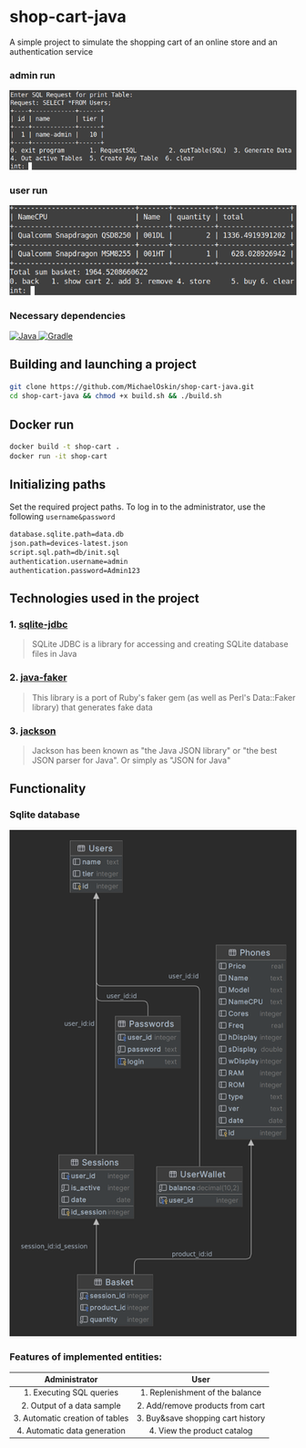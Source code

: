 # shop-cart-java
A simple project to simulate the shopping cart of an online store and an authentication service

### admin run
![image](/screenshots/admin-run.png)


### user run
![image](/screenshots/user-run.png)


### Necessary dependencies
[![Java](https://img.shields.io/badge/-Java-orange?style=flat-square&logo=java)
](https://www.oracle.com/java/technologies/downloads/)[![Gradle](https://img.shields.io/badge/-Gradle-02303A?style=flat-square&logo=gradle)](https://gradle.org/install/)


## Building and launching a project
```sh
git clone https://github.com/MichaelOskin/shop-cart-java.git
cd shop-cart-java && chmod +x build.sh && ./build.sh
```

## Docker run
```sh
docker build -t shop-cart .
docker run -it shop-cart
```

## Initializing paths
Set the required project paths. To log in to the administrator, use the following `username&password`
```properties
database.sqlite.path=data.db
json.path=devices-latest.json
script.sql.path=db/init.sql
authentication.username=admin
authentication.password=Admin123
```

## Technologies used in the project
### 1. [sqlite-jdbc](https://github.com/xerial/sqlite-jdbc?tab=readme-ov-file)
>SQLite JDBC is a library for accessing and creating SQLite database files in Java
### 2. [java-faker](https://github.com/DiUS/java-faker)
>This library is a port of Ruby's faker gem (as well as Perl's Data::Faker library) that generates fake data
### 3. [jackson](https://github.com/FasterXML/jackson)
>Jackson has been known as "the Java JSON library" or "the best JSON parser for Java". Or simply as "JSON for Java"


## Functionality
### Sqlite database
![image](/screenshots/database.png)


### Features of implemented entities:
|          Administrator          |               User                | 
|:-------------------------------:|:---------------------------------:|
|    1. Executing SQL queries     |  1. Replenishment of the balance  |
|   2. Output of a data sample    | 2. Add/remove products from cart  |
| 3. Automatic creation of tables | 3. Buy&save shopping cart history |
|  4. Automatic data generation   |    4. View the product catalog    |
